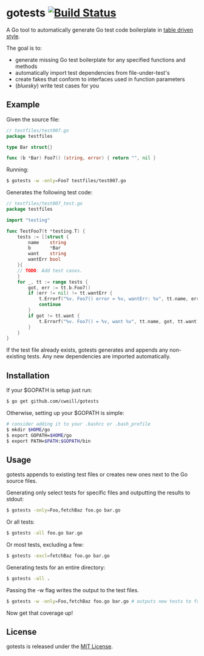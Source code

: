 # gotests [![Build Status](https://travis-ci.org/cweill/gotests.svg?branch=master)](https://travis-ci.org/cweill/gotests)
A Go tool to automatically generate Go test code boilerplate in [table driven style](https://github.com/golang/go/wiki/TableDrivenTests).

The goal is to:
* generate missing Go test boilerplate for any specified functions and methods
* automatically import test dependencies from file-under-test's
* create fakes that conform to interfaces used in function parameters
* (_bluesky_) write test cases for you

## Example
Given the source file:
```Go
// testfiles/test007.go
package testfiles

type Bar struct{}

func (b *Bar) Foo7() (string, error) { return "", nil }
```
Running: 
```sh
$ gotests -w -only=Foo7 testfiles/test007.go
```
Generates the following test code:
```Go
// testfiles/test007_test.go
package testfiles

import "testing"

func TestFoo7(t *testing.T) {
	tests := []struct {
		name    string
		b       *Bar
		want    string
		wantErr bool
	}{
	// TODO: Add test cases.
	}
	for _, tt := range tests {
		got, err := tt.b.Foo7()
		if (err != nil) != tt.wantErr {
			t.Errorf("%v. Foo7() error = %v, wantErr: %v", tt.name, err, tt.wantErr)
			continue
		}
		if got != tt.want {
			t.Errorf("%v. Foo7() = %v, want %v", tt.name, got, tt.want)
		}
	}
}
```
If the test file already exists, gotests generates and appends any non-existing tests. Any new dependencies are imported automatically.

## Installation
If your $GOPATH is setup just run:
```sh
$ go get github.com/cweill/gotests
```
Otherwise, setting up your $GOPATH is simple:
```sh
# consider adding it to your .bashrc or .bash_profile
$ mkdir $HOME/go
$ export GOPATH=$HOME/go
$ export PATH=$PATH:$GOPATH/bin
```
## Usage
gotests appends to existing test files or creates new ones next to the Go source files.

Generating only select tests for specific files and outputting the results to stdout:
```sh
$ gotests -only=Foo,fetchBaz foo.go bar.go
```
Or all tests:
```sh
$ gotests -all foo.go bar.go
```
Or most tests, excluding a few:
```sh
$ gotests -excl=fetchBaz foo.go bar.go
```
Generating tests for an entire directory:
```sh
$ gotests -all .
```
Passing the -w flag writes the output to the test files.
```sh
$ gotests -w -only=Foo,fetchBaz foo.go bar.go # outputs new tests to foo_test.go and bar_test.go
```
Now get that coverage up! 

## License

gotests is released under the [MIT License](http://www.opensource.org/licenses/MIT).
